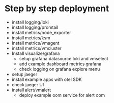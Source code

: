 # Step by step deployment 

* install logging/loki
* install logging/promtail
* install metrics/node_exporter
* install metrics/ksm
* install metrics/vmagent
* install metrics/vmcluster
* Install visualize/grafana
  * setup grafana datasource loki and vmselect
  * add example dashboard metrics grafana
  * check logging on grafana explore menu
* setup jaeger
* install example apps with otel SDK
* check jaeger UI
* install alert/vmalert
  * deploy example oom service for alert oom 